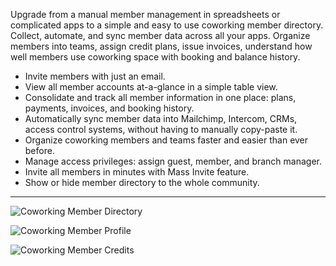 Upgrade from a manual member management in spreadsheets or complicated apps to a simple and easy to use coworking member directory. Collect, automate, and sync member data across all your apps. Organize members into teams, assign credit plans, issue invoices, understand how well members use coworking space with booking and balance history.

- Invite members with just an email. 
- View all member accounts at-a-glance in a simple table view.
- Consolidate and track all member information in one place: plans, payments, invoices, and booking history.
- Automatically sync member data into Mailchimp, Intercom, CRMs, access control systems, without having to manually copy-paste it.
- Organize coworking members and teams faster and easier than ever before.
- Manage access privileges: assign guest, member, and branch manager.
- Invite all members in minutes with Mass Invite feature.
- Show or hide member directory to the whole community.

---

![Coworking Member Directory](https://s3.ap-northeast-2.amazonaws.com/marketing.feature.andcards.com/directory-members.jpg|height=1080,width=1920)


![Coworking Member Profile](https://s3.ap-northeast-2.amazonaws.com/marketing.feature.andcards.com/directory-profile.jpg|height=1080,width=1920)


![Coworking Member Credits](https://s3.ap-northeast-2.amazonaws.com/marketing.feature.andcards.com/directory-credits.jpg|height=1080,width=1920)